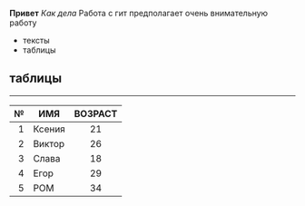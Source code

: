 **Привет**
*Как дела*
Работа с гит предполагает  очень внимательную работу
* тексты
* таблицы
## таблицы
---
|№|ИМЯ|ВОЗРАСТ|
|-:|---|:-------:|
|1|Ксения|21|
|2|Виктор|26|
|3|Слава|18|
|4|Егор|29|
|5|РОМ|34|



